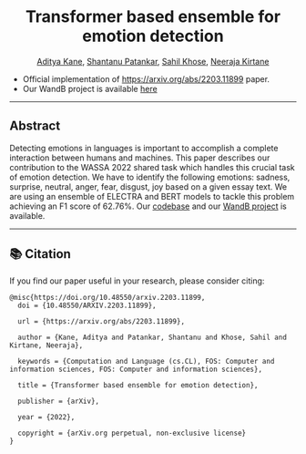 <div align="center">
  
# Transformer based ensemble for emotion detection
[Aditya Kane](https://github.com/AdityaKane2001), [Shantanu Patankar](https://github.com/), [Sahil Khose](https://github.com/sahilkhose), [Neeraja Kirtane](www.github.com/neeraja1504)
</div>

- Official implementation of https://arxiv.org/abs/2203.11899 paper. <br>
- Our WandB project is available [here](https://wandb.ai/acl_wassa_pictxmanipal/acl_wassa) 

--------------------------------------------------------------------------------------------
## Abstract
Detecting emotions in languages is important to accomplish a complete interaction between humans and machines. This paper describes our contribution to the WASSA 2022 shared task which handles this crucial task of emotion detection. We have to identify the following emotions: sadness, surprise, neutral, anger, fear, disgust, joy based on a given essay text. We are using an ensemble of ELECTRA and BERT models to tackle this problem achieving an F1 score of 62.76%. Our [codebase](https://github.com/AdityaKane2001/ACL_WASSA) and our [WandB project](https://wandb.ai/acl_wassa_pictxmanipal/acl_wassa) is available.

--------------------------------------------------------------------------------------------
## :books: Citation
If you find our paper useful in your research, please consider citing:
```
@misc{https://doi.org/10.48550/arxiv.2203.11899,
  doi = {10.48550/ARXIV.2203.11899},
  
  url = {https://arxiv.org/abs/2203.11899},
  
  author = {Kane, Aditya and Patankar, Shantanu and Khose, Sahil and Kirtane, Neeraja},
  
  keywords = {Computation and Language (cs.CL), FOS: Computer and information sciences, FOS: Computer and information sciences},
  
  title = {Transformer based ensemble for emotion detection},
  
  publisher = {arXiv},
  
  year = {2022},
  
  copyright = {arXiv.org perpetual, non-exclusive license}
}

```
